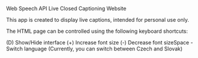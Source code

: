 Web Speech API Live Closed Captioning Website

This app is created to display live captions, intended for personal use only.

The HTML page can be controlled using the following keyboard shortcuts:

(D) Show/Hide interface
(+) Increase font size
(-) Decrease font sizeSpace - Switch language (Currently, you can switch between Czech and Slovak)
